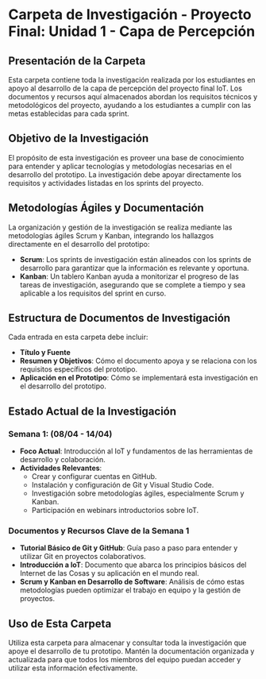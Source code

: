 # Carpeta de Investigación - Proyecto Final: Unidad 1 - Capa de Percepción

## Presentación de la Carpeta
Esta carpeta contiene toda la investigación realizada por los estudiantes en apoyo al desarrollo de la capa de percepción del proyecto final IoT. Los documentos y recursos aquí almacenados abordan los requisitos técnicos y metodológicos del proyecto, ayudando a los estudiantes a cumplir con las metas establecidas para cada sprint.

## Objetivo de la Investigación
El propósito de esta investigación es proveer una base de conocimiento para entender y aplicar tecnologías y metodologías necesarias en el desarrollo del prototipo. La investigación debe apoyar directamente los requisitos y actividades listadas en los sprints del proyecto.

## Metodologías Ágiles y Documentación
La organización y gestión de la investigación se realiza mediante las metodologías ágiles Scrum y Kanban, integrando los hallazgos directamente en el desarrollo del prototipo:
- **Scrum**: Los sprints de investigación están alineados con los sprints de desarrollo para garantizar que la información es relevante y oportuna.
- **Kanban**: Un tablero Kanban ayuda a monitorizar el progreso de las tareas de investigación, asegurando que se complete a tiempo y sea aplicable a los requisitos del sprint en curso.

## Estructura de Documentos de Investigación
Cada entrada en esta carpeta debe incluir:
- **Título y Fuente**
- **Resumen y Objetivos**: Cómo el documento apoya y se relaciona con los requisitos específicos del prototipo.
- **Aplicación en el Prototipo**: Cómo se implementará esta investigación en el desarrollo del prototipo.

## Estado Actual de la Investigación
### Semana 1: (08/04 - 14/04)
- **Foco Actual**: Introducción al IoT y fundamentos de las herramientas de desarrollo y colaboración.
- **Actividades Relevantes**:
  - Crear y configurar cuentas en GitHub.
  - Instalación y configuración de Git y Visual Studio Code.
  - Investigación sobre metodologías ágiles, especialmente Scrum y Kanban.
  - Participación en webinars introductorios sobre IoT.

### Documentos y Recursos Clave de la Semana 1
- **Tutorial Básico de Git y GitHub**: Guía paso a paso para entender y utilizar Git en proyectos colaborativos.
- **Introducción a IoT**: Documento que abarca los principios básicos del Internet de las Cosas y su aplicación en el mundo real.
- **Scrum y Kanban en Desarrollo de Software**: Análisis de cómo estas metodologías pueden optimizar el trabajo en equipo y la gestión de proyectos.

## Uso de Esta Carpeta
Utiliza esta carpeta para almacenar y consultar toda la investigación que apoye el desarrollo de tu prototipo. Mantén la documentación organizada y actualizada para que todos los miembros del equipo puedan acceder y utilizar esta información efectivamente.
